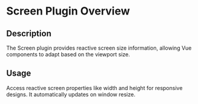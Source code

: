 # Screen Plugin Overview

## Description
The Screen plugin provides reactive screen size information, allowing Vue components to adapt based on the viewport size.

## Usage
Access reactive screen properties like width and height for responsive designs. It automatically updates on window resize.
